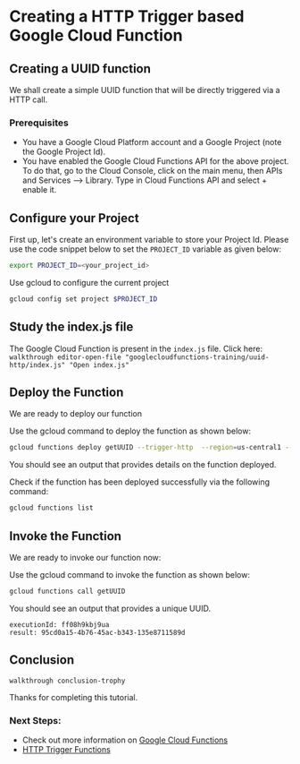 # Creating a HTTP Trigger based Google Cloud Function

## Creating a UUID function
We shall create a simple UUID function that will be directly triggered via a HTTP call. 

### Prerequisites

 -  You have a Google Cloud Platform account and a Google Project (note the Google Project Id).
 -  You have enabled the Google Cloud Functions API for the above project. To do that, go to the Cloud Console, click on the main menu, then APIs and Services --> Library. Type in Cloud Functions API and select + enable it.
 
## Configure your Project
First up, let's create an environment variable to store your Project Id. Please use the code snippet below to set the `PROJECT_ID` variable as given below:

```bash
export PROJECT_ID=<your_project_id>
```
Use gcloud to configure the current project
```bash
gcloud config set project $PROJECT_ID
```
 
## Study the index.js file

The Google Cloud Function is present in the `index.js` file. 
Click here: `walkthrough editor-open-file "googlecloudfunctions-training/uuid-http/index.js" "Open index.js"`

## Deploy the Function

We are ready to deploy our function

Use the gcloud command to deploy the function as shown below:

```bash
gcloud functions deploy getUUID --trigger-http  --region=us-central1 --runtime=nodejs6 
```

You should see an output that provides details on the function deployed. 

Check if the function has been deployed successfully via the following command:

```bash
gcloud functions list
```

## Invoke the Function

We are ready to invoke our function now: 

Use the gcloud command to invoke the function as shown below:

```bash
gcloud functions call getUUID
```

You should see an output that provides a unique UUID.
```
executionId: ff08h9kbj9ua
result: 95cd0a15-4b76-45ac-b343-135e8711589d
```

## Conclusion

`walkthrough conclusion-trophy`

Thanks for completing this tutorial.

### Next Steps:

 - Check out more information on [Google Cloud Functions](https://cloud.google.com/functions/) 
 - [HTTP Trigger Functions](https://cloud.google.com/functions/docs/writing/http)

